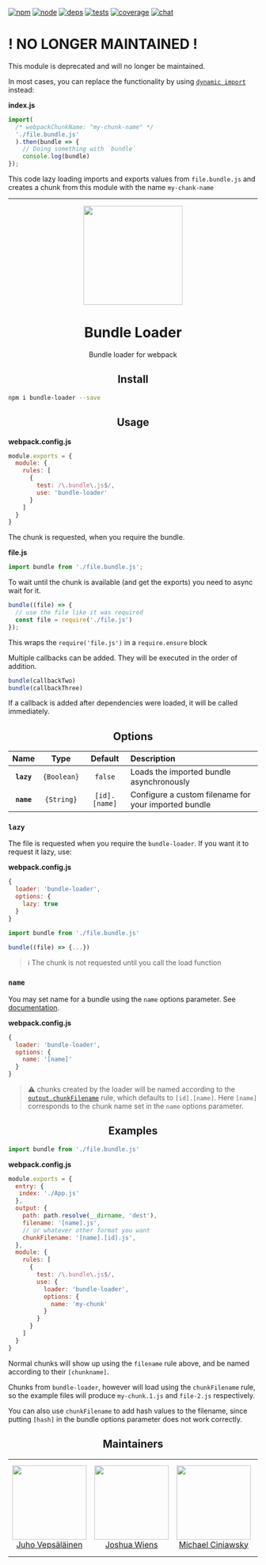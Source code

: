 [![npm][npm]][npm-url]
[![node][node]][node-url]
[![deps][deps]][deps-url]
[![tests][tests]][tests-url]
[![coverage][cover]][cover-url]
[![chat][chat]][chat-url]

# ! NO LONGER MAINTAINED !

This module is deprecated and will no longer be maintained.

In most cases, you can replace the functionality by using [`dynamic import`](https://webpack.js.org/api/module-methods/#dynamic-expressions-in-import) instead:

**index.js**

```js
import(
  /* webpackChunkName: "my-chunk-name" */
  './file.bundle.js'
  ).then(bundle => {
    // Doing something with `bundle`
    console.log(bundle)
});
```

This code lazy loading imports and exports values from `file.bundle.js` and creates a chunk from this module with the name `my-chank-name`

----------

<div align="center">
  <a href="https://github.com/webpack/webpack">
    <img width="200" height="200"
      src="https://cdn.rawgit.com/webpack/media/e7485eb2/logo/icon.svg">
  </a>
  <h1>Bundle Loader</h1>
  <p>Bundle loader for webpack<p>
</div>

<h2 align="center">Install</h2>

```bash
npm i bundle-loader --save
```

<h2 align="center">Usage</h2>

**webpack.config.js**
```js
module.exports = {
  module: {
    rules: [
      {
        test: /\.bundle\.js$/,
        use: 'bundle-loader'
      }
    ]
  }
}
```

The chunk is requested, when you require the bundle.

**file.js**
```js
import bundle from './file.bundle.js';
```

To wait until the chunk is available (and get the exports)
you need to async wait for it.

```js
bundle((file) => {
  // use the file like it was required
  const file = require('./file.js')
});
```

This wraps the `require('file.js')` in a `require.ensure` block

Multiple callbacks can be added. They will be executed in the order of addition.

```js
bundle(callbackTwo)
bundle(callbackThree)
```

If a callback is added after dependencies were loaded, it will be called immediately.

<h2 align="center">Options</h2>

|Name|Type|Default|Description|
|:--:|:--:|:-----:|:----------|
|**`lazy`**|`{Boolean}`|`false`|Loads the imported bundle asynchronously|
|**`name`**|`{String}`|`[id].[name]`|Configure a custom filename for your imported bundle|

### `lazy`

The file is requested when you require the `bundle-loader`. If you want it to request it lazy, use:

**webpack.config.js**
```js
{
  loader: 'bundle-loader',
  options: {
    lazy: true
  }
}
```

```js
import bundle from './file.bundle.js'

bundle((file) => {...})
```

> ℹ️  The chunk is not requested until you call the load function

### `name`

You may set name for a bundle using the `name` options parameter.
See [documentation](https://github.com/webpack/loader-utils#interpolatename).

**webpack.config.js**
```js
{
  loader: 'bundle-loader',
  options: {
    name: '[name]'
  }
}
```

> :warning: chunks created by the loader will be named according to the
[`output.chunkFilename`](https://webpack.js.org/configuration/output/#output-chunkfilename) rule, which defaults to `[id].[name]`. Here `[name]` corresponds to the chunk name set in the `name` options parameter.

<h2 align="center">Examples</h2>

```js
import bundle from './file.bundle.js'
```

**webpack.config.js**
``` js
module.exports = {
  entry: {
   index: './App.js'
  },
  output: {
    path: path.resolve(__dirname, 'dest'),
    filename: '[name].js',
    // or whatever other format you want
    chunkFilename: '[name].[id].js',
  },
  module: {
    rules: [
      {
        test: /\.bundle\.js$/,
        use: {
          loader: 'bundle-loader',
          options: {
            name: 'my-chunk'
          }
        }
      }
    ]
  }
}
```

Normal chunks will show up using the `filename` rule above, and be named according to their `[chunkname]`.

Chunks from `bundle-loader`, however will load using the `chunkFilename` rule, so the example files will produce `my-chunk.1.js` and `file-2.js` respectively.

You can also use `chunkFilename` to add hash values to the filename, since putting `[hash]` in the bundle options parameter does not work correctly.

<h2 align="center">Maintainers</h2>

<table>
  <tbody>
    <tr>
      <td align="center">
        <a href="https://github.com/bebraw">
          <img width="150" height="150" src="https://github.com/bebraw.png?v=3&s=150">
          </br>
          Juho Vepsäläinen
        </a>
      </td>
      <td align="center">
        <a href="https://github.com/d3viant0ne">
          <img width="150" height="150" src="https://github.com/d3viant0ne.png?v=3&s=150">
          </br>
          Joshua Wiens
        </a>
      </td>
      <td align="center">
        <a href="https://github.com/michael-ciniawsky">
          <img width="150" height="150" src="https://github.com/michael-ciniawsky.png?v=3&s=150">
          </br>
          Michael Ciniawsky
        </a>
      </td>
      <td align="center">
        <a href="https://github.com/evilebottnawi">
          <img width="150" height="150" src="https://github.com/evilebottnawi.png?v=3&s=150">
          </br>
          Alexander Krasnoyarov
        </a>
      </td>
    </tr>
  <tbody>
</table>


[npm]: https://img.shields.io/npm/v/bundle-loader.svg
[npm-url]: https://npmjs.com/package/bundle-loader

[node]: https://img.shields.io/node/v/bundle-loader.svg
[node-url]: https://nodejs.org

[deps]: https://david-dm.org/webpack-contrib/bundle-loader.svg
[deps-url]: https://david-dm.org/webpack-contrib/bundle-loader

[tests]: https://img.shields.io/travis/webpack-contrib/bundle-loader.svg
[tests-url]: https://travis-ci.org/webpack-contrib/bundle-loader

[cover]: https://coveralls.io/repos/github/webpack-contrib/bundle-loader/badge.svg
[cover-url]: https://coveralls.io/github/webpack-contrib/bundle-loader

[chat]: https://badges.gitter.im/webpack/webpack.svg
[chat-url]: https://gitter.im/webpack/webpack
